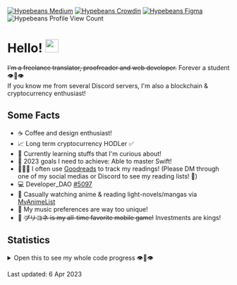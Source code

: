 [![Hypebeans Medium](https://img.shields.io/badge/Medium-000000?style=for-the-badge&logo=medium&logoColor=white)](https://medium.com/@hypebeans)
[![Hypebeans Crowdin](https://img.shields.io/badge/Crowdin-2E3340?style=for-the-badge&logo=crowdin&logoColor=white)](https://crowdin.com/profile/hypebeans)
[![Hypebeans Figma](https://img.shields.io/badge/Figma-F24E1E?style=for-the-badge&logo=figma&logoColor=white)](https://www.figma.com/@hypebeans)
<br>
![Hypebeans Profile View Count](https://komarev.com/ghpvc/?username=hypebeans&style=flat-square&color=lightgrey)


# Hello! <img src="https://raw.githubusercontent.com/MartinHeinz/MartinHeinz/master/wave.gif" width="30px">

~~I'm a freelance translator, proofreader and web developer.~~ Forever a student 👁👄👁<br>
If you know me from several Discord servers, I'm also a blockchain & cryptocurrency enthusiast!<br>

## Some Facts
- ☕️  Coffee and design enthusiast!
- 📈  Long term cryptocurrency HODLer ✅
- 🌱  Currently learning stuffs that I'm curious about!
- 💪  2023 goals I need to achieve: Able to master Swift!
- 👨🏻‍💻  I often use [Goodreads](https://goodreads.com) to track my readings! (Please DM through one of my social medias or Discord to see my reading lists! 🥰)
- 💻  Developer_DAO [#5097](https://pixel-devs.developerdao.com/?developerId=5097)
- 🍡  Casually watching anime & reading light-novels/mangas via [MyAnimeList](https://myanimelist.net/profile/hypebeans)
- 🎵  My music preferences are way too unique!
- 👑  ~~プリコネ is my all-time favorite mobile game!~~ Investments are kings!

## Statistics
<details>
<summary>Open this to see my whole code progress 👁👄👁</summary>
<a href="https://github.com/hypebeans">
<img align="center" src="https://github-readme-stats.vercel.app/api?username=hypebeans&show_icons=true&text_color=fdfdfd&icon_color=fdfdfd&bg_color=191919&hide_title=true" alt="github stats for hypebeans" />
</a>
<a href="https://github.com/hypebeans">
<img align="center" src="https://github-readme-stats.vercel.app/api/top-langs/?username=hypebeans&hide=java,html&&text_color=fdfdfd&icon_color=fdfdfd&bg_color=191919&hide_title=true" alt="github repository stats for hypebeans" />
</a>
</details>

<italic>Last updated: 6 Apr 2023</italic>
